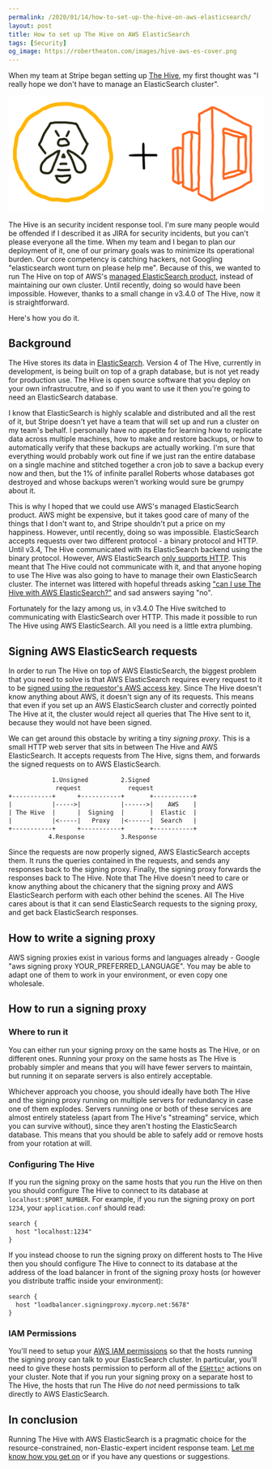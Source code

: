 ```yaml
---
permalink: /2020/01/14/how-to-set-up-the-hive-on-aws-elasticsearch/
layout: post
title: How to set up The Hive on AWS ElasticSearch
tags: [Security]
og_image: https://robertheaton.com/images/hive-aws-es-cover.png
---
```

When my team at Stripe began setting up [The Hive][thehive], my first thought was "I really hope we don't have to manage an ElasticSearch cluster".

<img src="/images/hive-aws-es-cover.png" />

The Hive is an security incident response tool. I'm sure many people would be offended if I described it as JIRA for security incidents, but you can't please everyone all the time. When my team and I began to plan our deployment of it, one of our primary goals was to minimize its operational burden. Our core competency is catching hackers, not Googling "elasticsearch wont turn on please help me". Because of this, we wanted to run The Hive on top of AWS's [managed ElasticSearch product][awses], instead of maintaining our own cluster. Until recently, doing so would have been impossible. However, thanks to a small change in v3.4.0 of The Hive, now it is straightforward.

Here's how you do it.

## Background

The Hive stores its data in [ElasticSearch][es]. Version 4 of The Hive, currently in development, is being built on top of a graph database, but is not yet ready for production use. The Hive is open source software that you deploy on your own infrastrucutre, and so if you want to use it then you're going to need an ElasticSearch database.

I know that ElasticSearch is highly scalable and distributed and all the rest of it, but Stripe doesn't yet have a team that will set up and run a cluster on my team's behalf. I personally have no appetite for learning how to replicate data across multiple machines, how to make and restore backups, or how to automatically verify that these backups are actually working. I'm sure that everything would probably work out fine if we just ran the entire database on a single machine and stitched together a cron job to save a backup every now and then, but the 1% of infinite parallel Roberts whose databases got destroyed and whose backups weren't working would sure be grumpy about it.

This is why I hoped that we could use AWS's managed ElasticSearch product. AWS might be expensive, but it takes good care of many of the things that I don't want to, and Stripe shouldn't put a price on my happiness. However, until recently, doing so was impossible. ElasticSearch accepts requests over two different protocol - a binary protocol and HTTP. Until v3.4, The Hive communicated with its ElasticSearch backend using the binary protocol. However, AWS ElasticSearch [only supports HTTP][awshttp]. This meant that The Hive could not communicate with it, and that anyone hoping to use The Hive was also going to have to manage their own ElasticSearch cluster. The internet was littered with hopeful threads asking ["can I use The Hive with AWS ElasticSearch?"][caniuse] and sad answers saying "no".

Fortunately for the lazy among us, in v3.4.0 The Hive switched to communicating with ElasticSearch over HTTP. This made it possible to run The Hive using AWS ElasticSearch. All you need is a little extra plumbing.

## Signing AWS ElasticSearch requests

In order to run The Hive on top of AWS ElasticSearch, the biggest problem that you need to solve is that AWS ElasticSearch requires every request to it to be [signed using the requestor's AWS access key][sign]. Since The Hive doesn't know anything about AWS, it doesn't sign any of its requests. This means that even if you set up an AWS ElasticSearch cluster and correctly pointed The Hive at it, the cluster would reject all queries that The Hive sent to it, because they would not have been signed.

We can get around this obstacle by writing a tiny *signing proxy*. This is a small HTTP web server that sits in between The Hive and AWS ElasticSearch. It accepts requests from The Hive, signs them, and forwards the signed requests on to AWS ElasticSearch.

```
            1.Unsigned         2.Signed
             request             request
+-----------+      +-----------+       +-----------+
|           |----->|           |------>|    AWS    |
| The Hive  |      |  Signing  |       |  Elastic  |
|           |<-----|   Proxy   |<------|  Search   |
+-----------+      +-----------+       +-----------+
           4.Response          3.Response
```

Since the requests are now properly signed, AWS ElasticSearch accepts them. It runs the queries contained in the requests, and sends any responses back to the signing proxy. Finally, the signing proxy forwards the responses back to The Hive. Note that The Hive doesn't need to care or know anything about the chicanery that the signing proxy and AWS ElasticSearch perform with each other behind the scenes. All The Hive cares about is that it can send ElasticSearch requests to the signing proxy, and get back ElasticSearch responses.

## How to write a signing proxy

AWS signing proxies exist in various forms and languages already - Google "aws signing proxy YOUR_PREFERRED_LANGUAGE". You may be able to adapt one of them to work in your environment, or even copy one wholesale.

## How to run a signing proxy

### Where to run it

You can either run your signing proxy on the same hosts as The Hive, or on different ones. Running your proxy on the same hosts as The Hive is probably simpler and means that you will have fewer servers to maintain, but running it on separate servers is also entirely acceptable.

Whichever approach you choose, you should ideally have both The Hive and the signing proxy running on multiple servers for redundancy in case one of them explodes. Servers running one or both of these services are almost entirely stateless (apart from The Hive's "streaming" service, which you can survive without), since they aren't hosting the ElasticSearch database. This means that you should be able to safely add or remove hosts from your rotation at will.

### Configuring The Hive

If you run the signing proxy on the same hosts that you run the Hive on then you should configure The Hive to connect to its database at `localhost:$PORT_NUMBER`. For example, if you run the signing proxy on port `1234`, your `application.conf` should read:

```
search {
  host "localhost:1234"
}
```

If you instead choose to run the signing proxy on different hosts to The Hive then you should configure The Hive to connect to its database at the address of the load balancer in front of the signing proxy hosts (or however you distribute traffic inside your environment):

```
search {
  host "loadbalancer.signingproxy.mycorp.net:5678"
}
```

### IAM Permissions

You'll need to setup your [AWS IAM permissions][iam] so that the hosts running the signing proxy can talk to your ElasticSearch cluster. In particular, you'll need to give these hosts permission to perform all of the [`ESHttp*`][es-actions] actions on your cluster. Note that if you run your signing proxy on a separate host to The Hive, the hosts that run The Hive do *not* need permissions to talk directly to AWS ElasticSearch.

## In conclusion

Running The Hive with AWS ElasticSearch is a pragmatic choice for the resource-constrained, non-Elastic-expert incident response team. [Let me know how you get on][twitter] or if you have any questions or suggestions.

[es-actions]: https://docs.aws.amazon.com/elasticsearch-service/latest/developerguide/es-ac.html
[twitter]: https://twitter.com/robjheaton
[iam]: https://docs.aws.amazon.com/elasticsearch-service/latest/developerguide/es-ac.html
[thehive]: https://thehive-project.org/
[sign]: https://docs.aws.amazon.com/general/latest/gr/signing_aws_api_requests.html
[awses]: https://aws.amazon.com/elasticsearch-service/
[es]: https://www.elastic.co/
[awshttp]: https://stackoverflow.com/a/33425725
[caniuse]: https://github.com/TheHive-Project/TheHive/issues/1145
